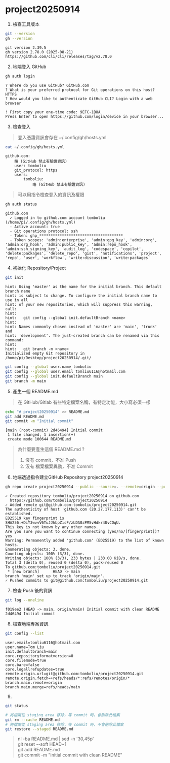project20250914
===

1. 檢查工具版本
```bash
git --version
gh --version
```
```output
git version 2.39.5
gh version 2.78.0 (2025-08-21)
https://github.com/cli/cli/releases/tag/v2.78.0
```

2. 地端登入 GitHub
```bash
gh auth login
```
```output
? Where do you use GitHub? GitHub.com
? What is your preferred protocol for Git operations on this host? HTTPS
? How would you like to authenticate GitHub CLI? Login with a web browser

! First copy your one-time code: 9EFC-1B8A
Press Enter to open https://github.com/login/device in your browser...
```

3. 檢查登入
> 登入憑證資訊會存在 ~/.config/gh/hosts.yml
```bash
cat ~/.config/gh/hosts.yml
```
```output
github.com:
    略 (GitHub 禁止有驗證資訊)
    user: tomboliu
    git_protocol: https
    users:
        tomboliu:
            略 (GitHub 禁止有驗證資訊)
```
> 可以用指令檢查登入的資訊及權限
```bash
gh auth status
```
```output
github.com
  ✓ Logged in to github.com account tomboliu (/home/pi/.config/gh/hosts.yml)
  - Active account: true
  - Git operations protocol: ssh
  - Token: ghp_*************************************
  - Token scopes: 'admin:enterprise', 'admin:gpg_key', 'admin:org', 'admin:org_hook', 'admin:public_key', 'admin:repo_hook', 'admin:ssh_signing_key', 'audit_log', 'codespace', 'copilot', 'delete:packages', 'delete_repo', 'gist', 'notifications', 'project', 'repo', 'user', 'workflow', 'write:discussion', 'write:packages'
```

4. 初始化 Repository/Project
```bash
git init
```
```output
hint: Using 'master' as the name for the initial branch. This default branch name
hint: is subject to change. To configure the initial branch name to use in all
hint: of your new repositories, which will suppress this warning, call:
hint:
hint:   git config --global init.defaultBranch <name>
hint:
hint: Names commonly chosen instead of 'master' are 'main', 'trunk' and
hint: 'development'. The just-created branch can be renamed via this command:
hint:
hint:   git branch -m <name>
Initialized empty Git repository in /home/pi/Desktop/project20250914/.git/
```
```bash
git config --global user.name tomboliu
git config --global user.email tomliu6116@hotmail.com
git config --global init.defaultBranch main
git branch -m main
```

5. 產生一個 README.md
> 在 GitHub/Gitlab 有些特定檔案名稱，有特定功能，大小寫必須一樣
```bash
echo "# project20250914" >> README.md
git add README.md
git commit -m "Initial commit"
```
```output
[main (root-commit) 2d46494] Initial commit
 1 file changed, 1 insertion(+)
 create mode 100644 README.md
```
> 為什麼要產生這個 README.md ?
> 1. 沒有 commit，不准 Push
> 2. 沒有 檔案檔案異動，不准 Commit

6. 地端透過指令建立GitHub Repository project20250914
```bash
gh repo create project20250914 --public --source=. --remote=origin --push
```
```output
✓ Created repository tomboliu/project20250914 on github.com
  https://github.com/tomboliu/project20250914
✓ Added remote git@github.com:tomboliu/project20250914.git
The authenticity of host 'github.com (20.27.177.113)' can't be established.
ED25519 key fingerprint is SHA256:+DiY3wvvV6TuJJhbpZisF/zLDA0zPMSvHdkr4UvCOqU.
This key is not known by any other names.
Are you sure you want to continue connecting (yes/no/[fingerprint])? yes
Warning: Permanently added 'github.com' (ED25519) to the list of known hosts.
Enumerating objects: 3, done.
Counting objects: 100% (3/3), done.
Writing objects: 100% (3/3), 233 bytes | 233.00 KiB/s, done.
Total 3 (delta 0), reused 0 (delta 0), pack-reused 0
To github.com:tomboliu/project20250914.git
 * [new branch]      HEAD -> main
branch 'main' set up to track 'origin/main'.
✓ Pushed commits to git@github.com:tomboliu/project20250914.git
```

7. 檢查 Push 後的資訊
```bash
git log --oneline
```
```output
f019ee2 (HEAD -> main, origin/main) Initial commit with clean README
2d46494 Initial commit
```

8. 檢查地端專案資訊
```bash
git config --list
```
```output
user.email=tomliu6116@hotmail.com
user.name=Tom Liu
init.defaultbranch=main
core.repositoryformatversion=0
core.filemode=true
core.bare=false
core.logallrefupdates=true
remote.origin.url=git@github.com:tomboliu/project20250914.git
remote.origin.fetch=+refs/heads/*:refs/remotes/origin/*
branch.main.remote=origin
branch.main.merge=refs/heads/main
```

9.
```bash
git status
```

```bash
# 將檔案從 staging area 移除，等 commit 時，會刪除此檔案
git rm --cache README.md
# 將檔案從 staging area 移除，等 commit 時，不會刪除此檔案
git restore --staged README.md
```

> nl -ba README.md | sed -n '30,45p' <br/>
> git reset --soft HEAD~1 <br/>
> git add README.md <br/>
> git commit -m "Initial commit with clean README" <br/>


<br/>
<br/>
<br/>
<br/>
<br/>
